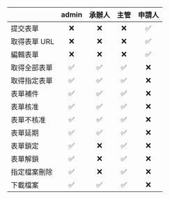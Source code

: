 |              | admin | 承辦人 | 主管 | 申請人 |
| :----------- | :---: | :----: | :--: | :----: |
| 提交表單     |  ❌   |   ❌   |  ❌  |   ✅   |
| 取得表單 URL |  ❌   |   ❌   |  ❌  |   ✅   |
| 編輯表單     |  ❌   |   ❌   |  ❌  |   ✅   |
| 取得全部表單 |  ✅   |   ✅   |  ✅  |   ❌   |
| 取得指定表單 |  ✅   |   ✅   |  ✅  |   ❌   |
| 表單補件     |  ✅   |   ✅   |  ✅  |   ❌   |
| 表單核准     |  ✅   |   ✅   |  ✅  |   ❌   |
| 表單不核准   |  ✅   |   ✅   |  ✅  |   ❌   |
| 表單延期     |  ✅   |   ✅   |  ✅  |   ❌   |
| 表單鎖定     |  ✅   |   ❌   |  ✅  |   ❌   |
| 表單解鎖     |  ✅   |   ❌   |  ✅  |   ❌   |
| 指定檔案刪除 |  ✅   |   ❌   |  ✅  |   ❌   |
| 下載檔案     |  ✅   |   ✅   |  ✅  |   ❌   |

